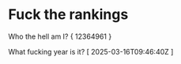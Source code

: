 # Fuck the rankings

Who the hell am I?
{ 12364961 }

What fucking year is it?
[ 2025-03-16T09:46:40Z ]
